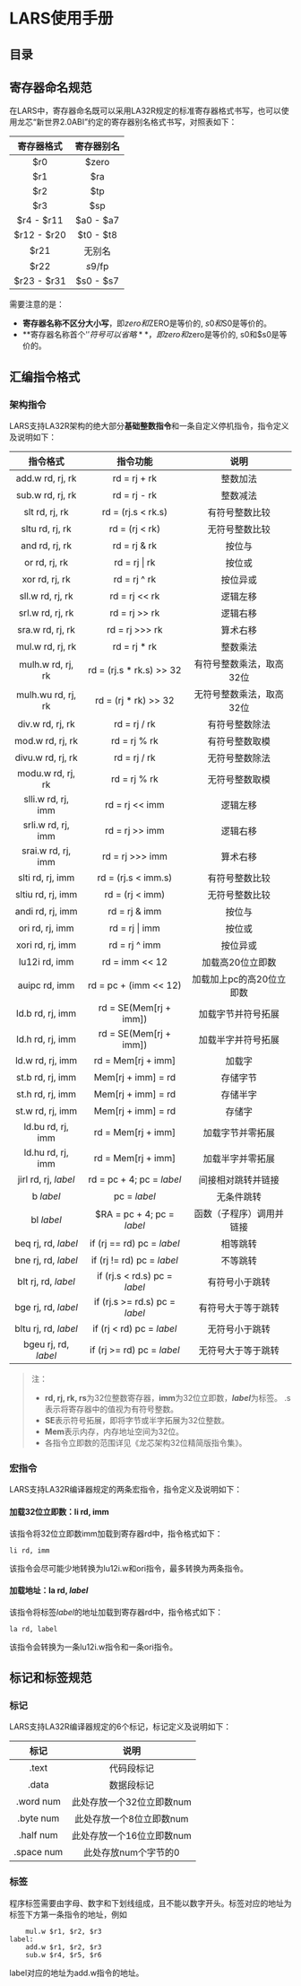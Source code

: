 #  LARS使用手册

## 目录

## 寄存器命名规范

在LARS中，寄存器命名既可以采用LA32R规定的标准寄存器格式书写，也可以使用龙芯“新世界2.0ABI”约定的寄存器别名格式书写，对照表如下：

| 寄存器格式 | 寄存器别名 |
| :---: | :---: |
| $r0 | $zero |
| $r1 | $ra |
| $r2 | $tp |
| $r3 | $sp |
|$r4 - $r11| $a0 - $a7|
|$r12 - $r20| $t0 - $t8|
|$r21|无别名|
|$r22| $s9/$fp|
|$r23 - $r31| $s0 - $s7|

需要注意的是：
* **寄存器名称不区分大小写**，即$zero和$ZERO是等价的, $s0和$S0是等价的。
* **寄存器名称首个'$'符号可以省略**，即zero和$zero是等价的, s0和$s0是等价的。

## 汇编指令格式

### 架构指令
LARS支持LA32R架构的绝大部分**基础整数指令**和一条自定义停机指令，指令定义及说明如下：

|指令格式|指令功能|说明|
|:---:|:---:|:---:|
|add.w rd, rj, rk|rd = rj + rk|整数加法|
|sub.w rd, rj, rk|rd = rj - rk|整数减法|
|slt rd, rj, rk|rd = (rj.s < rk.s)|有符号整数比较|
|sltu rd, rj, rk|rd = (rj < rk)|无符号整数比较|
|and rd, rj, rk|rd = rj & rk|按位与|
|or rd, rj, rk|rd = rj \| rk|按位或|
|xor rd, rj, rk|rd = rj ^ rk|按位异或|
|sll.w rd, rj, rk|rd = rj << rk|逻辑左移|
|srl.w rd, rj, rk|rd = rj >> rk|逻辑右移|
|sra.w rd, rj, rk|rd = rj >>> rk|算术右移|
|mul.w rd, rj, rk|rd = rj * rk|整数乘法|
|mulh.w rd, rj, rk|rd = (rj.s * rk.s) >> 32|有符号整数乘法，取高32位|
|mulh.wu rd, rj, rk|rd = (rj * rk) >> 32|无符号整数乘法，取高32位|
|div.w rd, rj, rk|rd = rj / rk|有符号整数除法|
|mod.w rd, rj, rk|rd = rj % rk|有符号整数取模|
|divu.w rd, rj, rk|rd = rj / rk|无符号整数除法|
|modu.w rd, rj, rk|rd = rj % rk|无符号整数取模|
|slli.w rd, rj, imm|rd = rj << imm|逻辑左移|
|srli.w rd, rj, imm|rd = rj >> imm|逻辑右移|
|srai.w rd, rj, imm|rd = rj >>> imm|算术右移|
|slti rd, rj, imm|rd = (rj.s < imm.s)|有符号整数比较|
|sltiu rd, rj, imm|rd = (rj < imm)|无符号整数比较|
|andi rd, rj, imm|rd = rj & imm|按位与|
|ori rd, rj, imm|rd = rj \| imm|按位或|
|xori rd, rj, imm|rd = rj ^ imm|按位异或|
|lu12i rd, imm|rd = imm << 12|加载高20位立即数|
|auipc rd, imm|rd = pc + (imm << 12)|加载加上pc的高20位立即数|
|ld.b rd, rj, imm|rd = SE(Mem[rj + imm])|加载字节并符号拓展|
|ld.h rd, rj, imm|rd = SE(Mem[rj + imm])|加载半字并符号拓展|
|ld.w rd, rj, imm|rd = Mem[rj + imm]|加载字|
|st.b rd, rj, imm|Mem[rj + imm] = rd|存储字节|
|st.h rd, rj, imm|Mem[rj + imm] = rd|存储半字|
|st.w rd, rj, imm|Mem[rj + imm] = rd|存储字|
|ld.bu rd, rj, imm|rd = Mem[rj + imm]|加载字节并零拓展|
|ld.hu rd, rj, imm|rd = Mem[rj + imm]|加载半字并零拓展|
|jirl rd, rj, *label*|rd = pc + 4; pc = *label*|间接相对跳转并链接|
|b *label*|pc = *label*|无条件跳转|
|bl *label*|$RA = pc + 4; pc = *label*|函数（子程序）调用并链接|
|beq rj, rd, *label*|if (rj == rd) pc = *label*|相等跳转|
|bne rj, rd, *label*|if (rj != rd) pc = *label*|不等跳转|
|blt rj, rd, *label*|if (rj.s < rd.s) pc = *label*|有符号小于跳转|
|bge rj, rd, *label*|if (rj.s >= rd.s) pc = *label*|有符号大于等于跳转|
|bltu rj, rd, *label*|if (rj < rd) pc = *label*|无符号小于跳转|
|bgeu rj, rd, *label*|if (rj >= rd) pc = *label*|无符号大于等于跳转|

> 注：
> * **rd, rj, rk, rs**为32位整数寄存器，**imm**为32位立即数，***label***为标签。
> .s表示将寄存器中的值视为有符号整数。
> * **SE**表示符号拓展，即将字节或半字拓展为32位整数。
> * **Mem**表示内存，内存地址空间为32位。
> * 各指令立即数的范围详见《龙芯架构32位精简版指令集》。

### 宏指令
LARS支持LA32R编译器规定的两条宏指令，指令定义及说明如下：

#### 加载32位立即数：li rd, imm

该指令将32位立即数imm加载到寄存器rd中，指令格式如下：

```assembly
li rd, imm
```

该指令会尽可能少地转换为lu12i.w和ori指令，最多转换为两条指令。

#### 加载地址：la rd, *label*

该指令将标签*label*的地址加载到寄存器rd中，指令格式如下：

```assembly
la rd, label
```

该指令会转换为一条lu12i.w指令和一条ori指令。

## 标记和标签规范

### 标记
LARS支持LA32R编译器规定的6个标记，标记定义及说明如下：

|标记|说明|
|:---:|:---:|
|.text|代码段标记|
|.data|数据段标记|
|.word num| 此处存放一个32位立即数num|
|.byte num| 此处存放一个8位立即数num|
|.half num| 此处存放一个16位立即数num|
|.space num| 此处存放num个字节的0|

### 标签

程序标签需要由字母、数字和下划线组成，且不能以数字开头。标签对应的地址为标签下方第一条指令的地址，例如

```assembly
    mul.w $r1, $r2, $r3
label:
    add.w $r1, $r2, $r3
    sub.w $r4, $r5, $r6
```

label对应的地址为add.w指令的地址。

